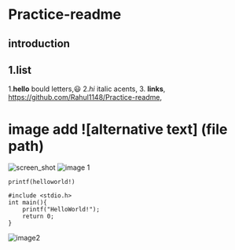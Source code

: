 # Practice-readme
## introduction 
## 1.list

1.**hello** bould letters,😃
2.*hi* italic acents,
3. **links**,
<https://github.com/Rahul1148/Practice-readme>,
# image add **![alternative text] (file path)**

![screen_shot][def]
![image 1](/Practice-readme/screenshot/Screenshot%20(3).png)

`printf(helloworld!)`

```C\C++
#include <stdio.h>
int main(){
    printf("HelloWorld!");
    return 0;
}
```

![image2][def]

[def]: /Practice-readme/screenshot/p1.png
